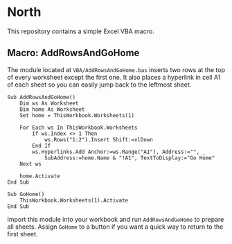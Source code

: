 # North

This repository contains a simple Excel VBA macro.

## Macro: AddRowsAndGoHome

The module located at `VBA/AddRowsAndGoHome.bas` inserts two rows at the top of
every worksheet except the first one. It also places a hyperlink in cell A1 of
each sheet so you can easily jump back to the leftmost sheet.

```
Sub AddRowsAndGoHome()
    Dim ws As Worksheet
    Dim home As Worksheet
    Set home = ThisWorkbook.Worksheets(1)

    For Each ws In ThisWorkbook.Worksheets
        If ws.Index <> 1 Then
            ws.Rows("1:2").Insert Shift:=xlDown
        End If
        ws.Hyperlinks.Add Anchor:=ws.Range("A1"), Address:="", _
            SubAddress:=home.Name & "!A1", TextToDisplay:="Go Home"
    Next ws

    home.Activate
End Sub

Sub GoHome()
    ThisWorkbook.Worksheets(1).Activate
End Sub
```

Import this module into your workbook and run `AddRowsAndGoHome` to prepare all
sheets. Assign `GoHome` to a button if you want a quick way to return to the
first sheet.
